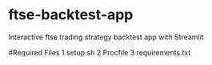 # ftse-backtest-app
Interactive ftse trading strategy backtest app with Streamlit

#Required Files
1 setup.sh
2 Procfile
3 requirements.txt